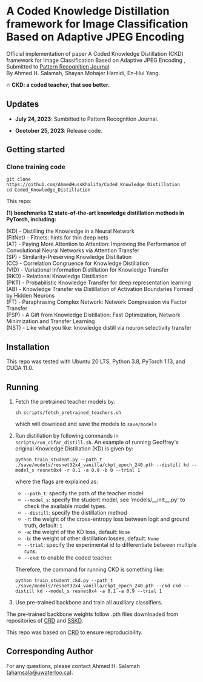 # A Coded Knowledge Distillation framework for Image Classification Based on Adaptive JPEG Encoding


Official implementation of paper A Coded Knowledge Distillation (CKD) framework for Image Classification Based on Adaptive JPEG Encoding , Submitted to [Pattern Recognition Journal](https://www.sciencedirect.com/journal/pattern-recognition).  
By Ahmed H. Salamah, Shayan Mohajer Hamidi, En-Hui Yang.



:fire: **CKD: a coded teacher, that see better.**

## Updates  

* **July 24, 2023**: Sumbitted to Pattern Recognition Journal.

* **Ocotober 25, 2023**: Release code.

## Getting started  
### Clone training code  
```shell
git clone https://github.com/AhmedHussKhalifa/Coded_Knowledge_Distillation 
cd Coded_Knowledge_Distillation 
```

This repo:


**(1) benchmarks 12 state-of-the-art knowledge distillation methods in PyTorch, including:**

(KD) - Distilling the Knowledge in a Neural Network  
(FitNet) - Fitnets: hints for thin deep nets  
(AT) - Paying More Attention to Attention: Improving the Performance of Convolutional Neural Networks
    via Attention Transfer  
(SP) - Similarity-Preserving Knowledge Distillation  
(CC) - Correlation Congruence for Knowledge Distillation  
(VID) - Variational Information Distillation for Knowledge Transfer  
(RKD) - Relational Knowledge Distillation  
(PKT) - Probabilistic Knowledge Transfer for deep representation learning  
(AB) - Knowledge Transfer via Distillation of Activation Boundaries Formed by Hidden Neurons  
(FT) - Paraphrasing Complex Network: Network Compression via Factor Transfer  
(FSP) - A Gift from Knowledge Distillation:
    Fast Optimization, Network Minimization and Transfer Learning  
(NST) - Like what you like: knowledge distill via neuron selectivity transfer 

## Installation

This repo was tested with Ubuntu 20 LTS, Python 3.8, PyTorch 1.13, and CUDA 11.0. 

## Running

1. Fetch the pretrained teacher models by:

    ```
    sh scripts/fetch_pretrained_teachers.sh
    ```
   which will download and save the models to `save/models`
   
2. Run distillation by following commands in `scripts/run_cifar_distill.sh`. An example of running Geoffrey's original Knowledge Distillation (KD) is given by:

    ```
    python train_student.py --path_t ./save/models/resnet32x4_vanilla/ckpt_epoch_240.pth --distill kd --model_s resnet8x4 -r 0.1 -a 0.9 -b 0 --trial 1
    ```
    where the flags are explained as:
    - `--path_t`: specify the path of the teacher model
    - `--model_s`: specify the student model, see 'models/\_\_init\_\_.py' to check the available model types.
    - `--distill`: specify the distillation method
    - `-r`: the weight of the cross-entropy loss between logit and ground truth, default: `1`
    - `-a`: the weight of the KD loss, default: `None`
    - `-b`: the weight of other distillation losses, default: `None`
    - `--trial`: specify the experimental id to differentiate between multiple runs.
    - `--ckd`: to enable the coded teacher.
    
    Therefore, the command for running CKD is something like:
    ```
    python train_student_ckd.py --path_t ./save/models/resnet32x4_vanilla/ckpt_epoch_240.pth --ckd ckd --distill kd --model_s resnet8x4 -a 0.1 -a 0.9 --trial 1
    ```

4. Use pre-trained backbone and train all auxiliary classifiers. 

The pre-trained backbone weights follow .pth files downloaded from repositories of [CRD](https://github.com/HobbitLong/RepDistiller) and [SSKD](https://github.com/xuguodong03/SSKD).

This repo was based on [CRD](https://github.com/HobbitLong/RepDistiller) to ensure reproducibility. 

## Corresponding Author

For any questions, please contact Ahmed H. Salamah (ahamsala@uwaterloo.ca).

